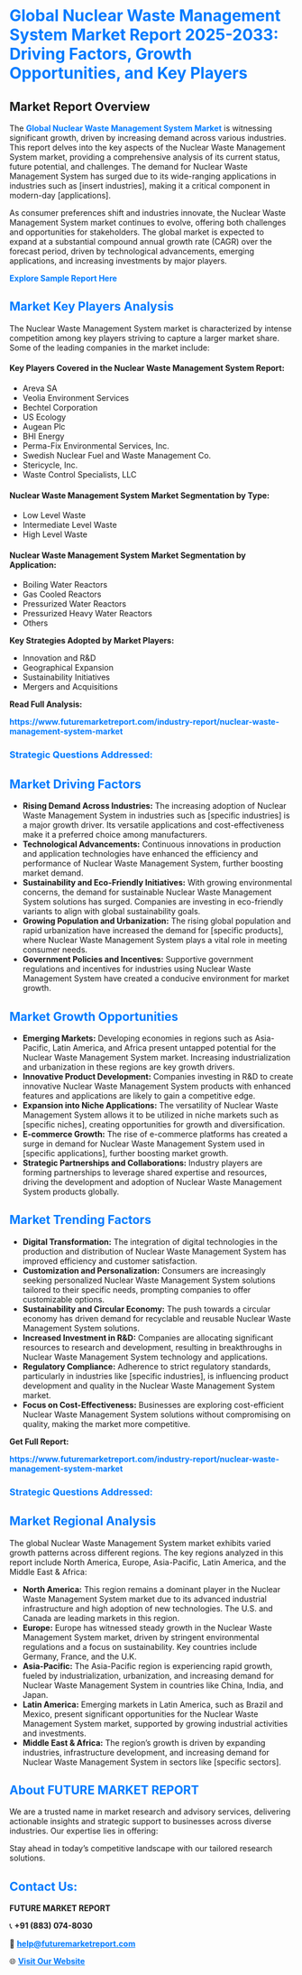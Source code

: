 <h1 style="color: #007BFF;">Global Nuclear Waste Management System Market Report 2025-2033: Driving Factors, Growth Opportunities, and Key Players</h1>

<section id="overview">
<h2>Market Report Overview</h2>
<p>The <a href="https://www.futuremarketreport.com/industry-report/nuclear-waste-management-system-market" style="color: #007BFF; text-decoration: none;"><strong>Global Nuclear Waste Management System Market</strong></a> is witnessing significant growth, driven by increasing demand across various industries. This report delves into the key aspects of the Nuclear Waste Management System market, providing a comprehensive analysis of its current status, future potential, and challenges. The demand for Nuclear Waste Management System has surged due to its wide-ranging applications in industries such as [insert industries], making it a critical component in modern-day [applications].</p>
<p>As consumer preferences shift and industries innovate, the Nuclear Waste Management System market continues to evolve, offering both challenges and opportunities for stakeholders. The global market is expected to expand at a substantial compound annual growth rate (CAGR) over the forecast period, driven by technological advancements, emerging applications, and increasing investments by major players.</p>
</section>

<section id="overview">
<p><a href="https://www.futuremarketreport.com/request-sample/reportId=57850" style="color: #007BFF; text-decoration: none;"><strong>Explore Sample Report Here</strong></a></p>
</section>

<section id="key-players">
<h2 style="color: #007BFF;">Market Key Players Analysis</h2>
<p>The Nuclear Waste Management System market is characterized by intense competition among key players striving to capture a larger market share. Some of the leading companies in the market include:</p>
<h4>Key Players Covered in the Nuclear Waste Management System Report:</h4>
<ul><li>Areva SA</li><li>Veolia Environment Services</li><li>Bechtel Corporation</li><li>US Ecology</li><li>Augean Plc</li><li>BHI Energy</li><li>Perma-Fix Environmental Services, Inc.</li><li>Swedish Nuclear Fuel and Waste Management Co.</li><li>Stericycle, Inc.</li><li>Waste Control Specialists, LLC</li></ul>
<h4>Nuclear Waste Management System Market Segmentation by Type:</h4>
<ul><li>Low Level Waste</li><li>Intermediate Level Waste</li><li>High Level Waste</li></ul>

<h4>Nuclear Waste Management System Market Segmentation by Application:</h4>
<ul><li>Boiling Water Reactors</li><li>Gas Cooled Reactors</li><li>Pressurized Water Reactors</li><li>Pressurized Heavy Water Reactors</li><li>Others</li></ul>
<p><strong>Key Strategies Adopted by Market Players:</strong></p>
<ul>
<li>Innovation and R&D</li>
<li>Geographical Expansion</li>
<li>Sustainability Initiatives</li>
<li>Mergers and Acquisitions</li>
</ul>
</section>

<section>
<p><strong>Read Full Analysis: </strong></p><a href="https://www.futuremarketreport.com/industry-report/nuclear-waste-management-system-market" style="color: #007BFF; text-decoration: none;"><strong>https://www.futuremarketreport.com/industry-report/nuclear-waste-management-system-market</strong></a>
<h3 style="color: #007BFF;">Strategic Questions Addressed:</h3>
</section>

<section id="driving-factors">
<h2 style="color: #007BFF;">Market Driving Factors</h2>
<ul>
<li><strong>Rising Demand Across Industries:</strong> The increasing adoption of Nuclear Waste Management System in industries such as [specific industries] is a major growth driver. Its versatile applications and cost-effectiveness make it a preferred choice among manufacturers.</li>
<li><strong>Technological Advancements:</strong> Continuous innovations in production and application technologies have enhanced the efficiency and performance of Nuclear Waste Management System, further boosting market demand.</li>
<li><strong>Sustainability and Eco-Friendly Initiatives:</strong> With growing environmental concerns, the demand for sustainable Nuclear Waste Management System solutions has surged. Companies are investing in eco-friendly variants to align with global sustainability goals.</li>
<li><strong>Growing Population and Urbanization:</strong> The rising global population and rapid urbanization have increased the demand for [specific products], where Nuclear Waste Management System plays a vital role in meeting consumer needs.</li>
<li><strong>Government Policies and Incentives:</strong> Supportive government regulations and incentives for industries using Nuclear Waste Management System have created a conducive environment for market growth.</li>
</ul>
</section>

<section id="growth-opportunities">
<h2 style="color: #007BFF;">Market Growth Opportunities</h2>
<ul>
<li><strong>Emerging Markets:</strong> Developing economies in regions such as Asia-Pacific, Latin America, and Africa present untapped potential for the Nuclear Waste Management System market. Increasing industrialization and urbanization in these regions are key growth drivers.</li>
<li><strong>Innovative Product Development:</strong> Companies investing in R&D to create innovative Nuclear Waste Management System products with enhanced features and applications are likely to gain a competitive edge.</li>
<li><strong>Expansion into Niche Applications:</strong> The versatility of Nuclear Waste Management System allows it to be utilized in niche markets such as [specific niches], creating opportunities for growth and diversification.</li>
<li><strong>E-commerce Growth:</strong> The rise of e-commerce platforms has created a surge in demand for Nuclear Waste Management System used in [specific applications], further boosting market growth.</li>
<li><strong>Strategic Partnerships and Collaborations:</strong> Industry players are forming partnerships to leverage shared expertise and resources, driving the development and adoption of Nuclear Waste Management System products globally.</li>
</ul>
</section>

<section id="trending-factors">
<h2 style="color: #007BFF;">Market Trending Factors</h2>
<ul>
<li><strong>Digital Transformation:</strong> The integration of digital technologies in the production and distribution of Nuclear Waste Management System has improved efficiency and customer satisfaction.</li>
<li><strong>Customization and Personalization:</strong> Consumers are increasingly seeking personalized Nuclear Waste Management System solutions tailored to their specific needs, prompting companies to offer customizable options.</li>
<li><strong>Sustainability and Circular Economy:</strong> The push towards a circular economy has driven demand for recyclable and reusable Nuclear Waste Management System solutions.</li>
<li><strong>Increased Investment in R&D:</strong> Companies are allocating significant resources to research and development, resulting in breakthroughs in Nuclear Waste Management System technology and applications.</li>
<li><strong>Regulatory Compliance:</strong> Adherence to strict regulatory standards, particularly in industries like [specific industries], is influencing product development and quality in the Nuclear Waste Management System market.</li>
<li><strong>Focus on Cost-Effectiveness:</strong> Businesses are exploring cost-efficient Nuclear Waste Management System solutions without compromising on quality, making the market more competitive.</li>
</ul>
</section>

<section>
<p><strong>Get Full Report: </strong></p><a href="https://www.futuremarketreport.com/industry-report/nuclear-waste-management-system-market" style="color: #007BFF; text-decoration: none;"><strong>https://www.futuremarketreport.com/industry-report/nuclear-waste-management-system-market</strong></a>
<h3 style="color: #007BFF;">Strategic Questions Addressed:</h3>
</section>


<section id="regional-analysis">
<h2 style="color: #007BFF;">Market Regional Analysis</h2>
<p>The global Nuclear Waste Management System market exhibits varied growth patterns across different regions. The key regions analyzed in this report include North America, Europe, Asia-Pacific, Latin America, and the Middle East & Africa:</p>
<ul>
<li><strong>North America:</strong> This region remains a dominant player in the Nuclear Waste Management System market due to its advanced industrial infrastructure and high adoption of new technologies. The U.S. and Canada are leading markets in this region.</li>
<li><strong>Europe:</strong> Europe has witnessed steady growth in the Nuclear Waste Management System market, driven by stringent environmental regulations and a focus on sustainability. Key countries include Germany, France, and the U.K.</li>
<li><strong>Asia-Pacific:</strong> The Asia-Pacific region is experiencing rapid growth, fueled by industrialization, urbanization, and increasing demand for Nuclear Waste Management System in countries like China, India, and Japan.</li>
<li><strong>Latin America:</strong> Emerging markets in Latin America, such as Brazil and Mexico, present significant opportunities for the Nuclear Waste Management System market, supported by growing industrial activities and investments.</li>
<li><strong>Middle East & Africa:</strong> The region’s growth is driven by expanding industries, infrastructure development, and increasing demand for Nuclear Waste Management System in sectors like [specific sectors].</li>
</ul>
</section>

<footer>
<h2 style="color: #007BFF;">About FUTURE MARKET REPORT</h2>
<p>We are a trusted name in market research and advisory services, delivering actionable insights and strategic support to businesses across diverse industries. Our expertise lies in offering:</p>

<p>Stay ahead in today’s competitive landscape with our tailored research solutions.</p>

<h2 style="color: #007BFF;">Contact Us:</h2>
<p><strong>FUTURE MARKET REPORT</strong></p>
<p>📞 <strong>+91 (883) 074-8030</strong></p>
<p>📧 <strong><a href="mailto:help@futuremarketreport.com" style="color: #007BFF;">help@futuremarketreport.com</a></strong></p>
<p>🌐 <strong><a href="https://www.futuremarketreport.com/" style="color: #007BFF;">Visit Our Website</a></strong></p>
</footer>